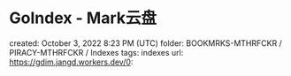 # GoIndex - Mark云盘

created: October 3, 2022 8:23 PM (UTC)
folder: BOOKMRKS-MTHRFCKR / PIRACY-MTHRFCKR / Indexes
tags: indexes
url: https://gdim.jangd.workers.dev/0: